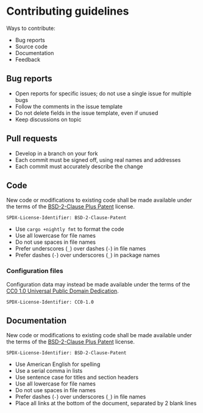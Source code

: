 # Contributing guidelines

Ways to contribute:

- Bug reports
- Source code
- Documentation
- Feedback

## Bug reports

- Open reports for specific issues; do not use a single issue for multiple bugs
- Follow the comments in the issue template
- Do not delete fields in the issue template, even if unused
- Keep discussions on topic

## Pull requests

- Develop in a branch on your fork
- Each commit must be signed off, using real names and addresses
- Each commit must accurately describe the change

## Code

New code or modifications to existing code shall be made available under the
terms of the [BSD-2-Clause Plus Patent][BSD-2-Clause-Patent] license.

```
SPDX-License-Identifier: BSD-2-Clause-Patent
```

- Use `cargo +nightly fmt` to format the code
- Use all lowercase for file names
- Do not use spaces in file names
- Prefer underscores (`_`) over dashes (`-`) in file names
- Prefer dashes (`-`) over underscores (`_`) in package names

### Configuration files

Configuration data may instead be made available under the terms of the
[CC0 1.0 Universal Public Domain Dedication][CC0-1.0].

```
SPDX-License-Identifier: CC0-1.0
```

## Documentation

New code or modifications to existing code shall be made available under the
terms of the [BSD-2-Clause Plus Patent][BSD-2-Clause-Patent] license.

```
SPDX-License-Identifier: BSD-2-Clause-Patent
```

- Use American English for spelling
- Use a serial comma in lists
- Use sentence case for titles and section headers
- Use all lowercase for file names
- Do not use spaces in file names
- Prefer dashes (`-`) over underscores (`_`) in file names
- Place all links at the bottom of the document, separated by 2 blank lines


[BSD-2-Clause-Patent]: https://spdx.org/licenses/BSD-2-Clause-Patent.html
[CC0-1.0]: https://creativecommons.org/publicdomain/zero/1.0/legalcode
